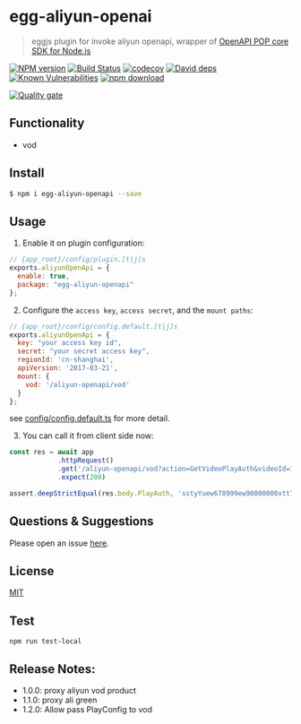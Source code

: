 # egg-aliyun-openai

> eggjs plugin for invoke aliyun openapi, wrapper of [OpenAPI POP core SDK for Node.js](https://github.com/aliyun/openapi-core-nodejs-sdk)

[![NPM version][npm-image]][npm-url]
[![Build Status](https://travis-ci.com/Jeff-Tian/egg-aliyun-openapi.svg?branch=master)](https://travis-ci.com/Jeff-Tian/egg-aliyun-openapi)
[![codecov](https://codecov.io/gh/Jeff-Tian/egg-aliyun-openapi/branch/master/graph/badge.svg)](https://codecov.io/gh/Jeff-Tian/egg-aliyun-openapi)
[![David deps][david-image]][david-url]
[![Known Vulnerabilities][snyk-image]][snyk-url]
[![npm download][download-image]][download-url]

[![Quality gate](https://sonarcloud.io/api/project_badges/quality_gate?project=Jeff-Tian_egg-aliyun-openapi)](https://sonarcloud.io/dashboard?id=Jeff-Tian_egg-aliyun-openapi)

[npm-image]: https://img.shields.io/npm/v/egg-aliyun-openapi.svg?style=flat-square
[npm-url]: https://npmjs.org/package/egg-aliyun-openapi
[david-image]: https://img.shields.io/david/jeff-tian/egg-aliyun-openapi.svg?style=flat-square
[david-url]: https://david-dm.org/jeff-tian/egg-aliyun-openapi
[snyk-image]: https://snyk.io/test/npm/egg-aliyun-openapi/badge.svg?style=flat-square
[snyk-url]: https://snyk.io/test/npm/egg-aliyun-openapi
[download-image]: https://img.shields.io/npm/dm/egg-aliyun-openapi.svg?style=flat-square
[download-url]: https://npmjs.org/package/egg-aliyun-openapi

<!--
Description here.
-->

## Functionality
- vod

## Install

```bash
$ npm i egg-aliyun-openapi --save
```

## Usage

1. Enable it on plugin configuration:
```js
// {app_root}/config/plugin.[t|j]s
exports.aliyunOpenApi = {
  enable: true,
  package: "egg-aliyun-openapi"
};
```

2. Configure the `access key`, `access secret`, and the `mount paths`:
```js
// {app_root}/config/config.default.[t|j]s
exports.aliyunOpenApi = {
  key: "your access key id",
  secret: "your secret access key",
  regionId: 'cn-shanghai',
  apiVersion: '2017-03-21',
  mount: {
    vod: '/aliyun-openapi/vod'
  }
};
```

see [config/config.default.ts](config/config.default.ts) for more detail.

3. You can call it from client side now:
```typescript
const res = await app
            .httpRequest()
            .get('/aliyun-openapi/vod?action=GetVideoPlayAuth&videoId=1234')
            .expect(200)

assert.deepStrictEqual(res.body.PlayAuth, 'sstyYuew678999ew90000000xtt7TYUh')
```

## Questions & Suggestions

Please open an issue [here](https://github.com/eggjs/egg/issues).

## License

[MIT](LICENSE)

## Test

```shell
npm run test-local
```

## Release Notes:

- 1.0.0: proxy aliyun vod product 
- 1.1.0: proxy ali green
- 1.2.0: Allow pass PlayConfig to vod 
